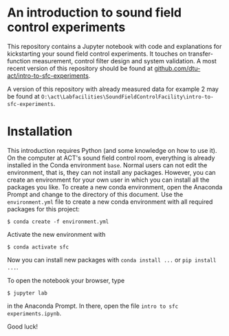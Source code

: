 # An introduction to sound field control experiments

This repository contains a Jupyter notebook with code and explanations for kickstarting your sound field control experiments. It touches on transfer-function measurement, control filter design and system validation. A most recent version of this repository should be found at [github.com/dtu-act/intro-to-sfc-experiments](https://github.com/dtu-act/intro-to-sfc-experiments).

A version of this repository with already measured data for example 2 may be found at `O:\act\Labfacilities\SoundFieldControlFacility\intro-to-sfc-experiments`.

# Installation

This introduction requires Python (and some knowledge on how to use it). On the computer at ACT's sound field control room, everything is already installed in the Conda environment `base`. Normal users can not edit the environment, that is, they can not install any packages. However, you can create an environment for your own user in which you can install all the packages you like. To create a new conda environment, open the Anaconda Prompt and change to the directory of this document. Use the `environment.yml` file to create a new conda environment with all required packages for this project:

    $ conda create -f environment.yml

Activate the new environment with

    $ conda activate sfc

Now you can install new packages with `conda install ...` or `pip install ...`.

To open the notebook your browser, type

    $ jupyter lab

in the Anaconda Prompt. In there, open the file `intro to sfc experiments.ipynb`.

Good luck!